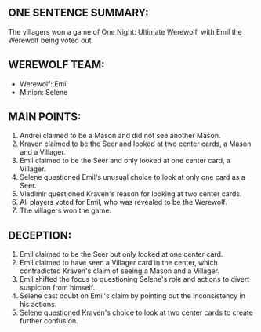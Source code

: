 ## ONE SENTENCE SUMMARY:
The villagers won a game of One Night: Ultimate Werewolf, with Emil the Werewolf being voted out.

## WEREWOLF TEAM:
- Werewolf: Emil
- Minion: Selene

## MAIN POINTS:
1. Andrei claimed to be a Mason and did not see another Mason.
2. Kraven claimed to be the Seer and looked at two center cards, a Mason and a Villager.
3. Emil claimed to be the Seer and only looked at one center card, a Villager.
4. Selene questioned Emil's unusual choice to look at only one card as a Seer.
5. Vladimir questioned Kraven's reason for looking at two center cards.
6. All players voted for Emil, who was revealed to be the Werewolf.
7. The villagers won the game.

## DECEPTION:
1. Emil claimed to be the Seer but only looked at one center card.
2. Emil claimed to have seen a Villager card in the center, which contradicted Kraven's claim of seeing a Mason and a Villager.
3. Emil shifted the focus to questioning Selene's role and actions to divert suspicion from himself.
4. Selene cast doubt on Emil's claim by pointing out the inconsistency in his actions.
5. Selene questioned Kraven's choice to look at two center cards to create further confusion.